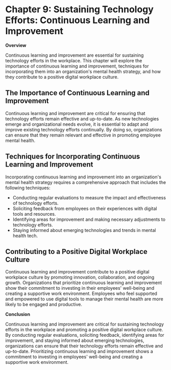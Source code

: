Chapter 9: Sustaining Technology Efforts: Continuous Learning and Improvement
=============================================================================

**Overview**

Continuous learning and improvement are essential for sustaining technology efforts in the workplace. This chapter will explore the importance of continuous learning and improvement, techniques for incorporating them into an organization's mental health strategy, and how they contribute to a positive digital workplace culture.

The Importance of Continuous Learning and Improvement
-----------------------------------------------------

Continuous learning and improvement are critical for ensuring that technology efforts remain effective and up-to-date. As new technologies emerge and organizational needs evolve, it is essential to adapt and improve existing technology efforts continually. By doing so, organizations can ensure that they remain relevant and effective in promoting employee mental health.

Techniques for Incorporating Continuous Learning and Improvement
----------------------------------------------------------------

Incorporating continuous learning and improvement into an organization's mental health strategy requires a comprehensive approach that includes the following techniques:

* Conducting regular evaluations to measure the impact and effectiveness of technology efforts.
* Soliciting feedback from employees on their experiences with digital tools and resources.
* Identifying areas for improvement and making necessary adjustments to technology efforts.
* Staying informed about emerging technologies and trends in mental health tech.

Contributing to a Positive Digital Workplace Culture
----------------------------------------------------

Continuous learning and improvement contribute to a positive digital workplace culture by promoting innovation, collaboration, and ongoing growth. Organizations that prioritize continuous learning and improvement show their commitment to investing in their employees' well-being and creating a supportive work environment. Employees who feel supported and empowered to use digital tools to manage their mental health are more likely to be engaged and productive.

**Conclusion**

Continuous learning and improvement are critical for sustaining technology efforts in the workplace and promoting a positive digital workplace culture. By conducting regular evaluations, soliciting feedback, identifying areas for improvement, and staying informed about emerging technologies, organizations can ensure that their technology efforts remain effective and up-to-date. Prioritizing continuous learning and improvement shows a commitment to investing in employees' well-being and creating a supportive work environment.
